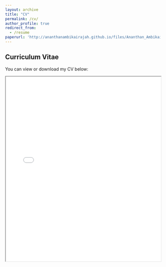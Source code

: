 ```yaml
---
layout: archive
title: "CV"
permalink: /cv/
author_profile: true
redirect_from:
  - /resume
paperurl: 'http://ananthanambikairajah.github.io/files/Ananthan_Ambikairajah_CV_Academia.pdf'
---
```

<h2>Curriculum Vitae</h2>
<p>You can view or download my CV below:</p>

<iframe src="{{ page.paperurl }}" width="100%" height="600px">
    This browser does not support PDFs. Please download the PDF to view it: <a href="{{ page.paperurl }}">Download CV</a>
</iframe>